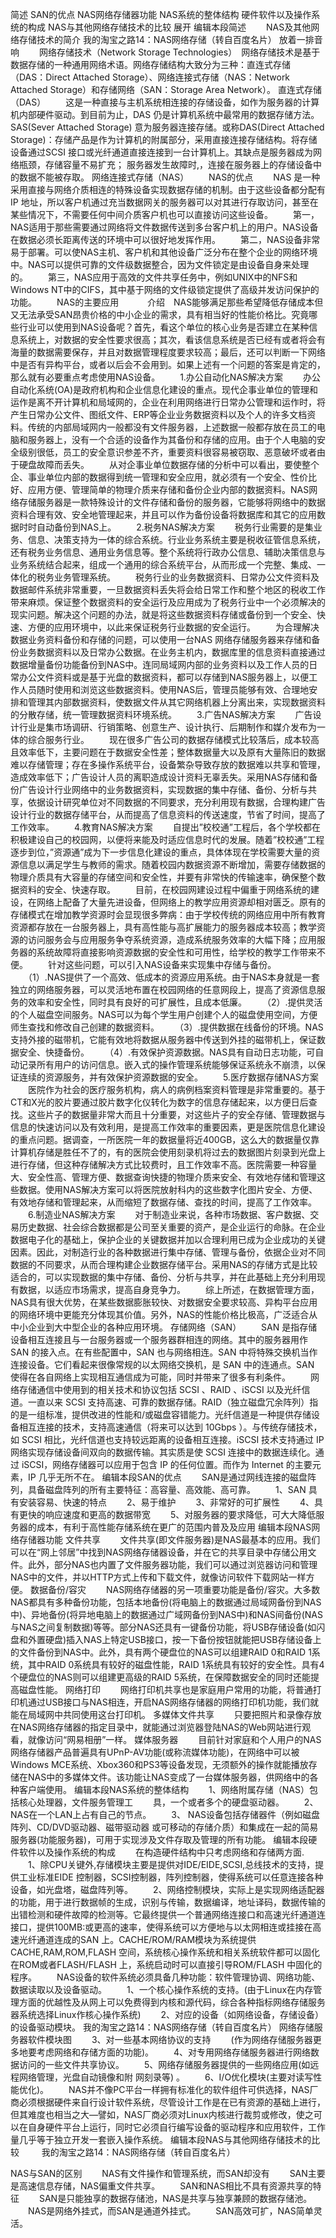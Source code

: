 简述
SAN的优点
NAS网络存储器功能
NAS系统的整体结构
硬件软件以及操作系统的构成
NAS与其他网络存储技术的比较
展开
编辑本段简述
　　NAS及其他网络存储技术的简介
  我的淘宝之路14：NAS网络存储（转自百度名片）
放着一排音响
　　网络存储技术（Network Storage Technologies）　网络存储技术是基于数据存储的一种通用网络术语。网络存储结构大致分为三种：直连式存储（DAS：Direct Attached Storage）、网络连接式存储（NAS：Network Attached Storage）和存储网络（SAN：Storage Area Network）。
直连式存储（DAS）
　　这是一种直接与主机系统相连接的存储设备，如作为服务器的计算机内部硬件驱动。到目前为止，DAS 仍是计算机系统中最常用的数据存储方法。 SAS(Sever Attached Storage) 意为服务器连接存储。或称DAS(Direct Attached Storage)：存储产品是作为计算机的附属部分，采用直接连接存储结构。将存储设备通过SCSI 接口或光纤通道直接连接到一台计算机上。其缺点是服务器成为网络瓶颈，存储容量不易扩充； 服务器发生故障时,，连接在服务器上的存储设备中的数据不能被存取。
网络连接式存储（NAS）
　　NAS的优点
　　NAS 是一种采用直接与网络介质相连的特殊设备实现数据存储的机制。由于这些设备都分配有 IP 地址，所以客户机通过充当数据网关的服务器可以对其进行存取访问，甚至在某些情况下，不需要任何中间介质客户机也可以直接访问这些设备。
　　第一，NAS适用于那些需要通过网络将文件数据传送到多台客户机上的用户。NAS设备在数据必须长距离传送的环境中可以很好地发挥作用。
　　第二，NAS设备非常易于部署。可以使NAS主机、客户机和其他设备广泛分布在整个企业的网络环境中。NAS可以提供可靠的文件级数据整合，因为文件锁定是由设备自身来处理的。
　　第三，NAS应用于高效的文件共享任务中，例如UNIX中的NFS和Windows NT中的CIFS，其中基于网络的文件级锁定提供了高级并发访问保护的功能。
　　NAS的主要应用　
　　介绍　NAS能够满足那些希望降低存储成本但又无法承受SAN昂贵价格的中小企业的需求，具有相当好的性能价格比。究竟哪些行业可以使用到NAS设备呢？首先，看这个单位的核心业务是否建立在某种信息系统上，对数据的安全性要求很高；其次，看该信息系统是否已经有或者将会有海量的数据需要保存，并且对数据管理程度要求较高；最后，还可以判断一下网络中是否有异构平台，或者以后会不会用到。如果上述有一个问题的答案是肯定的，那么就有必要重点考虑使用NAS设备。
　　1.办公自动化NAS解决方案
　　办公自动化系统(OA)是政府机构和企业信息化建设的重点。现代企事业单位的管理和运作是离不开计算机和局域网的，企业在利用网络进行日常办公管理和运作时，将产生日常办公文件、图纸文件、ERP等企业业务数据资料以及个人的许多文档资料。传统的内部局域网内一般都没有文件服务器，上述数据一般都存放在员工的电脑和服务器上，没有一个合适的设备作为其备份和存储的应用。由于个人电脑的安全级别很低，员工的安全意识参差不齐，重要资料很容易被窃取、恶意破坏或者由于硬盘故障而丢失。
　　从对企事业单位数据存储的分析中可以看出，要使整个企、事业单位内部的数据得到统一管理和安全应用，就必须有一个安全、性价比好、应用方便、管理简单的物理介质来存储和备份企业内部的数据资料。NAS网络存储服务器是一款特殊设计的文件存储和备份的服务器，它能够将网络中的数据资料合理有效、安全地管理起来，并且可以作为备份设备将数据库和其它的应用数据时时自动备份到NAS上。
　　2.税务NAS解决方案
　　税务行业需要的是集业务、信息、决策支持为一体的综合系统。行业业务系统主要是税收征管信息系统，还有税务业务信息、通用业务信息等。整个系统将行政办公信息、辅助决策信息与业务系统结合起来，组成一个通用的综合系统平台，从而形成一个完整、集成、一体化的税务业务管理系统。
　　税务行业的业务数据资料、日常办公文件资料及数据邮件系统非常重要，一旦数据资料丢失将会给日常工作和整个地区的税收工作带来麻烦。保证整个数据资料的安全运行及应用成为了税务行业中一个必须解决的现实问题。解决这个问题的办法，就是将这些数据资料存储或备份到一个安全、快速、方便的应用环境中，以此来保证税务行业数据的安全运行。
　　为合理解决数据业务资料备份和存储的问题，可以使用一台NAS 网络存储服务器来存储和备份业务数据资料以及日常办公数据。在业务主机内，数据库里的信息资料直接通过数据增量备份功能备份到NAS中。连同局域网内部的业务资料以及工作人员的日常办公文件资料或是基于光盘的数据资料，都可以存储到NAS服务器上，以便工作人员随时使用和浏览这些数据资料。使用NAS后，管理员能够有效、合理地安排和管理其内部数据资料，使数据文件从其它网络机器上分离出来，实现数据资料的分散存储，统一管理数据资料环境系统。
　　3.广告NAS解决方案
　　广告设计行业是集市场调研、行销策略、创意生产、设计执行、后期制作和媒介发布为一体的综合服务行业。
　　现在很多广告公司的数据存储模式比较落后，成本较高且效率低下，主要问题在于数据安全性差；整体数据量大以及原有大量陈旧的数据难以存储管理；存在多操作系统平台，设备繁杂导致存放的数据难以共享和管理，造成效率低下；广告设计人员的离职造成设计资料无辜丢失。采用NAS存储和备份广告设计行业网络中的业务数据资料，实现数据的集中存储、备份、分析与共享，依据设计研究单位对不同数据的不同要求，充分利用现有数据，合理构建广告设计行业的数据存储平台，从而提高了信息资料的传送速度，节省了时间，提高了工作效率。
　　4.教育NAS解决方案
　　自提出”校校通”工程后，各个学校都在积极建设自己的校园网，以便将来能及时适应信息时代的发展。随着”校校通”工程逐步到位，”资源通”成为下一步信息化建设的重点，具体体现在学校需要大量的资源信息以满足学生与教师的需求。随着校园内数据资源不断增加，需要存储数据的物理介质具有大容量的存储空间和安全性，并要有非常快的传输速率，确保整个数据资料的安全、快速存取。
　　目前，在校园网建设过程中偏重于网络系统的建设，在网络上配备了大量先进设备，但网络上的教学应用资源却相对匮乏。原有的存储模式在增加教学资源时会显现很多弊病：由于学校传统的网络应用中所有教育资源都存放在一台服务器上，具有高性能与高扩展能力的服务器成本较高；教学资源的访问服务会与应用服务争夺系统资源，造成系统服务效率的大幅下降；应用服务器的系统故障将直接影响资源数据的安全性和可用性，给学校的教学工作带来不便。
　　针对这些问题，可以引入NAS设备来实现集中存储与备份。
　　（1）.NAS提供了一个高效、低成本的资源应用系统。由于NAS本身就是一套独立的网络服务器，可以灵活地布置在校园网络的任意网段上，提高了资源信息服务的效率和安全性，同时具有良好的可扩展性，且成本低廉。
　　（2）.提供灵活的个人磁盘空间服务。NAS可以为每个学生用户创建个人的磁盘使用空间，方便师生查找和修改自己创建的数据资料。
　　（3）.提供数据在线备份的环境。NAS支持外接的磁带机，它能有效地将数据从服务器中传送到外挂的磁带机上，保证数据安全、快捷备份。
　　（4）.有效保护资源数据。NAS具有自动日志功能，可自动记录所有用户的访问信息。嵌入式的操作管理系统能够保证系统永不崩溃，以保证连续的资源服务，并有效保护资源数据的安全。
　　5.医疗数据存储NAS方案
　　医院作为社会的医疗服务机构，病人的病例档案资料管理是非常重要的。基于CT和X光的胶片要通过胶片数字化仪转化为数字的信息存储起来，以方便日后查找。这些片子的数据量非常大而且十分重要，对这些片子的安全存储、管理数据与信息的快速访问以及有效利用，是提高工作效率的重要因素，更是医院信息化建设的重点问题。据调查，一所医院一年的数据量将近400GB，这么大的数据量仅靠计算机存储是胜任不了的，有的医院会使用刻录机将过去的数据图片刻录到光盘上进行存储，但这种存储解决方式比较费时，且工作效率不高。医院需要一种容量大、安全性高、管理方便、数据查询快捷的物理介质来安全、有效地存储和管理这些数据。使用NAS解决方案可以将医院放射科内的这些数字化图片安全、方便、有效地存储和管理起来，从而缩短了数据存储、查找的时间，提高了工作效率。
　　6.制造业NAS解决方案
　　对于制造业来说，各种市场数据、客户数据、交易历史数据、社会综合数据都是公司至关重要的资产，是企业运行的命脉。在企业数据电子化的基础上，保护企业的关键数据并加以合理利用已成为企业成功的关键因素。因此，对制造行业的各种数据进行集中存储、管理与备份，依据企业对不同数据的不同要求，从而合理构建企业数据存储平台。采用NAS的存储方式是比较适合的，可以实现数据的集中存储、备份、分析与共享，并在此基础上充分利用现有数据，以适应市场需求，提高自身竞争力。
　　综上所述，在数据管理方面，NAS具有很大优势，在某些数据膨胀较快、对数据安全要求较高、异构平台应用的网络环境中更能充分体现其价值。另外，NAS的性能价格比极高，广泛适合从中小企业到大中型企业的各种应用环境。
存储网络（SAN）
　　SAN 是指存储设备相互连接且与一台服务器或一个服务器群相连的网络。其中的服务器用作 SAN 的接入点。在有些配置中，SAN 也与网络相连。SAN 中将特殊交换机当作连接设备。它们看起来很像常规的以太网络交换机，是 SAN 中的连通点。SAN 使得在各自网络上实现相互通信成为可能，同时并带来了很多有利条件。
　　网络存储通信中使用到的相关技术和协议包括 SCSI 、RAID 、iSCSI 以及光纤信道。一直以来 SCSI 支持高速、可靠的数据存储。RAID（独立磁盘冗余阵列）指的是一组标准，提供改进的性能和/或磁盘容错能力。光纤信道是一种提供存储设备相互连接的技术，支持高速通信（将来可以达到 10Gbps ）。与传统存储技术，如 SCSI 相比，光纤信道也支持较远距离的设备相互连接。iSCSI 技术支持通过 IP 网络实现存储设备间双向的数据传输。其实质是使 SCSI 连接中的数据连续化。通过 iSCSI，网络存储器可以应用于包含 IP 的任何位置。而作为 Internet 的主要元素，IP 几乎无所不在。
编辑本段SAN的优点
　　SAN是通过网线连接的磁盘阵列，具备磁盘阵列的所有主要特征：高容量、高效能、高可靠。
　　1、SAN 具有安装容易、快速的特点
　　2、易于维护
　　3、非常好的可扩展性
　　4、具有更快的响应速度和更高的数据带宽
　　5、对服务器的要求降低，可大大降低服务器的成本，有利于高性能存储系统在更广的范围内普及及应用
编辑本段NAS网络存储器功能
文件共享
　　文件共享(即文件服务器)是NAS最基本的应用。我们可以在“网上邻居”中找到NAS网络存储器设备，并在它的共享目录中存储公用文件。此外，部分NAS也内置了文件服务器功能，我们可以通过浏览器访问和管理NAS中的文件，并以HTTP方式上传和下载文件，就像访问软件下载网站一样方便。
数据备份/容灾
　　NAS网络存储器的另一项重要功能是备份/容灾。大多数NAS都具有多种备份功能，包括本地备份(将电脑上的数据通过局域网备份到NAS中)、异地备份(将异地电脑上的数据通过广域网备份到NAS中)和NAS间备份(NAS与NAS之间复制数据)等等。部分NAS还具有一键备份功能，将USB存储设备(如闪盘和外置硬盘)插入NAS上特定USB接口，按一下备份按钮就能把USB存储设备上的文件备份到NAS中。此外，具有两个硬盘位的NAS可以组建RAID 0和RAID 1系统，其中RAID 0系统具有较好的磁盘性能，RAID 1系统具有较好的安全性。具有4个硬盘位的NAS则可以组建更高级的RAID 5系统，在保障数据安全的同时还能提高磁盘性能。
网络打印
　　网络打印机共享也是家庭用户常用的功能，将普通打印机通过USB接口与NAS相连，开启NAS网络存储器的网络打印机功能，我们就能在局域网中共同使用这台打印机。
多媒体文件共享
　　只要把照片和录像存放在NAS网络存储器的指定目录中，就能通过浏览器登陆NAS的Web网站进行观看，就像访问“网易相册”一样。
媒体服务器
　　目前针对家庭和个人用户的NAS网络存储器产品普遍具有UPnP-AV功能(或称流媒体功能)，在网络中可以被Windows MCE系统、Xbox360和PS3等设备发现，无须额外的操作就能播放存储在NAS中的多媒体文件。该功能让NAS变成了一台媒体服务器，供网络中的各种客户端使用。
编辑本段NAS系统的整体结构
　　1、网络附属存储（NAS）包括核心处理器，文件服务管理工
　　具，一个或者多个的硬盘驱动器。
　　2、 NAS在一个LAN上占有自己的节点。
　　3、 NAS设备包括存储器件（例如磁盘阵列、CD/DVD驱动器、磁带驱动器 或可移动的存储介质）和集成在一起的简易服务器(功能服务器)，可用于实现涉及文件存取及管理的所有功能。
编辑本段硬件软件以及操作系统的构成
　　在构造硬件结构中只考虑网络和存储两方面.
　　1、除CPU关键外,存储模块主要是提供对IDE/EIDE,SCSI,总线技术的支持，提供工业标准EIDE 控制器，SCSI控制器，阵列控制器，使得系统可以任意连接各种设备，如光盘塔，磁盘阵列等。
　　2、网络控制模块，实际上是实现网络适配器的功能，用于进行数据帧的生成，识别与传输，数据编译，地址译码，数据传输的出错检测和硬件故障的检测等。它最终提供一个普通网络连接口和高速光纤通道连接口，提供100MB:或更高的速率，使得系统可以方便地与以太网相连或挂接在高速光纤通道连成的SAN 上。CACHE/ROM/RAM模块为系统提供CACHE,RAM,ROM,FLASH 空间，系统核心操作系统和相关系统软件都可以固化在ROM或者FLASH/FLASH 上，系统启动时可以直接引导ROM/FLASH 中固化的程序。
　　NAS设备的软件系统必须具备几种功能：软件管理协调、网络功能、数据读取以及设备驱动。
　　1、一个核心操作系统的支持。(由于Linux在内存管理方面的优越性及从网上可以免费得到内核和源代码，综合各种指标网络存储服务器系统选择Linux作核心操作系统)
　　2、对应的设备（如网络设备，存储设备）的设备驱动模块。
  我的淘宝之路14：NAS网络存储（转自百度名片）
网络存储服务器软件模块图
　　3、对一些基本网络协议的支持
　　(作为网络存储服务器更多地要考虑网络和存储方面的功能)。
　　4、对专用网络存储服务器进行网络数据访问的一些文件共享协议。
　　5、网络存储服务器提供的一些网络应用(如远程网络管理，光盘自动镜像和附 网刻录等) 。
　　6、I/O优化模块(主要对读写性能优化)。
　　NAS并不像PC平台一样拥有标准化的软件组件可供选择，NAS厂商必须根据硬件来自行设计软件系统，尽管设计工作是在已有资源的基础上进行，但其难度也相当之大—譬如，NAS厂商必须对Linux内核进行裁剪或修改，使之可以在自身硬件平台上运行，同时它必须自行编写设备的驱动程序和应用软件，工作量几乎等于独立开发一套嵌入操作系统。
编辑本段NAS与其他网络存储技术的比较
　　
  我的淘宝之路14：NAS网络存储（转自百度名片）
 
NAS与SAN的区别
　　NAS有文件操作和管理系统，而SAN却没有
　　SAN主要是高速信息存储，NAS偏重文件共享。
　　SAN和NAS相比不具有资源共享的特征
　　SAN是只能独享的数据存储池，NAS是共享与独享兼顾的数据存储池。
　　NAS是网络外挂式，而SAN是通道外挂式。
　　SAN高效可扩，NAS简单灵活。